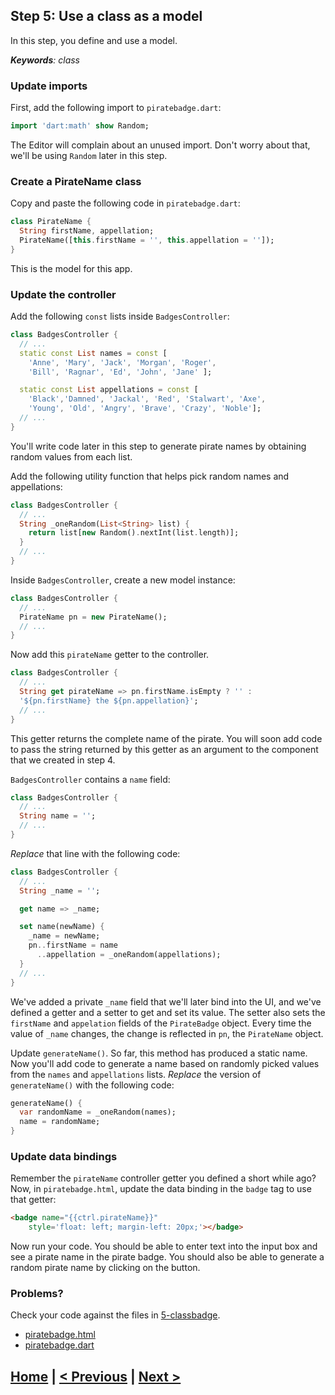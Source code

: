 ## Step 5: Use a class as a model

In this step, you define and use a model.

_**Keywords**: class_

### Update imports

First, add the following import to `piratebadge.dart`:

```Dart
import 'dart:math' show Random;
```

The Editor will complain about an unused import. Don't worry about that, we'll
be using `Random` later in this step.

### Create a PirateName class

Copy and paste the following code in `piratebadge.dart`:

```Dart
class PirateName {
  String firstName, appellation;
  PirateName([this.firstName = '', this.appellation = '']);
}
```

This is the model for this app.

### Update the controller

Add the following `const` lists inside `BadgesController`:

```Dart
class BadgesController {
  // ...
  static const List names = const [
    'Anne', 'Mary', 'Jack', 'Morgan', 'Roger',
    'Bill', 'Ragnar', 'Ed', 'John', 'Jane' ];

  static const List appellations = const [
    'Black','Damned', 'Jackal', 'Red', 'Stalwart', 'Axe',
    'Young', 'Old', 'Angry', 'Brave', 'Crazy', 'Noble'];
  // ...
}
```

You'll write code later in this step to generate pirate names by obtaining
random values from each list.

Add the following utility function that helps pick random names and
appellations:


```Dart
class BadgesController {
  // ...
  String _oneRandom(List<String> list) {
    return list[new Random().nextInt(list.length)];
  }
  // ...
}
```

Inside `BadgesController`, create a new model instance:

```Dart
class BadgesController {
  // ...
  PirateName pn = new PirateName();
  // ...
}
```

Now add this `pirateName` getter to the controller.


```Dart
class BadgesController {
  // ...
  String get pirateName => pn.firstName.isEmpty ? '' :
  '${pn.firstName} the ${pn.appellation}';
  // ...
}
```

This getter returns the complete name of the pirate. You will soon add code to
pass the string returned by this getter as an argument to the component that we
created in step 4.

`BadgesController` contains a `name` field:

```Dart
class BadgesController {
  // ...
  String name = '';
  // ...
}
```

_Replace_ that line with the following code:


```Dart
class BadgesController {
  // ...
  String _name = '';

  get name => _name;

  set name(newName) {
    _name = newName;
    pn..firstName = name
      ..appellation = _oneRandom(appellations);
  }
  // ...
}
```

We've added a private `_name` field that we'll later bind into the UI, and
we've defined a getter and a setter to get and set its value. The
setter also sets the `firstName` and `appelation` fields of the
`PirateBadge` object. Every time the value of `_name` changes, the change is
reflected in `pn`, the `PirateName` object.

Update `generateName()`. So far, this method has produced a static name. Now
you'll add code to generate a name based on randomly picked values from the
`names` and `appellations` lists. _Replace_ the version of `generateName()`
with the following code:

```Dart
generateName() {
  var randomName = _oneRandom(names);
  name = randomName;
}
```

### Update data bindings

Remember the `pirateName` controller getter you defined a short while ago?
Now, in `piratebadge.html`, update the data binding in the `badge` tag to use
that getter:

```HTML
<badge name="{{ctrl.pirateName}}"
    style='float: left; margin-left: 20px;'></badge>
```

Now run your code. You should be able to enter text into the input box and see
a pirate name in the pirate badge. You should also be able to generate a
random pirate name by clicking on the button.

### Problems?
Check your code against the files in [5-classbadge](../web/5-classbadge).
- [piratebadge.html](../web/5-classbadge/piratebadge.html)
- [piratebadge.dart](../web/5-classbadge/piratebadge.dart)

## [Home](../README.md) | [< Previous](step-4.md) | [Next >](step-6.md)
